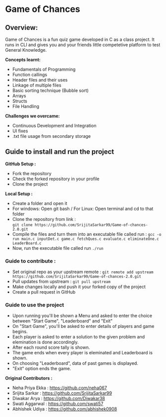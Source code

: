 # **Game of Chances**  
## Overview:
 
Game of Chances is a fun quiz game developed in C as a class project. 
It runs in CLI and gives you and your friends little competetive platform to test General Knowledge. 

**Concepts learnt:** 
 - Fundamentals of Programming 
 - Function callings 
 - Header files and their uses 
 - Linkage of multiple files
 - Basic sorting technique (Bubble sort) 
 - Arrays 
 - Structs 
 - File Handling

**Challenges we overcame:** 

 - Continuous Development and Integration 
 - UI fixes 
 - .txt file usage from secondary storage 
 
 
## Guide to install and run the project
**GitHub Setup :**
- Fork the repository 
- Check the forked repository in your profile 
- Clone the project

**Local Setup :**

 - Create a folder and open it
 - For windows: Open git bash / For Linux: Open terminal and cd to that folder 
 - Clone the repository from link :  
```git clone https://github.com/SrijitaSarkar99/Game-of-chances-2.0.git```
- Compile the files and turn them into an executable file called run : 
```gcc -o run main.c inputDet.c game.c fetchQues.c evaluate.c eliminateOne.c LeaderBoard.c```
- Now, run the  executable file called run 
```./run```

### Guide to contribute :
- Set original repo as your upstream remote : 
```git remote add upstream https://github.com/SrijitaSarkar99/Game-of-chances-2.0.git```
- Pull updates from upstream : 
```git pull upstream```
- Make changes locally and push it your forked copy of the project 
- Create a pull request in GitHub

### Guide to use the project

 - Upon running you'll be shown a Menu and asked to enter the choice between "Start Game", "Leaderboard" and "Exit" 
 - On "Start Game", you'll be asked to enter details of players and game begins.
 - Each player is asked to enter a solution to the given problem and elemination is done accordingly. 
 - After each round score tally is shown. 
 - The game ends when every player is eleminated and Leaderboard is shown.
 - On choosing "Leaderboard", data of past games is displayed. 
 - "Exit" option ends the game.

**Original Contributors :**
- Neha Priya Ekka : https://github.com/neha067
- Srijita Sarkar : https://github.com/SrijitaSarkar99
- Diwakar Arya : https://github.com/Diwakar38 
- Swati Aggarwal : https://github.com/swati57 
- Abhishek Udiya : https://github.com/abhishek0908
